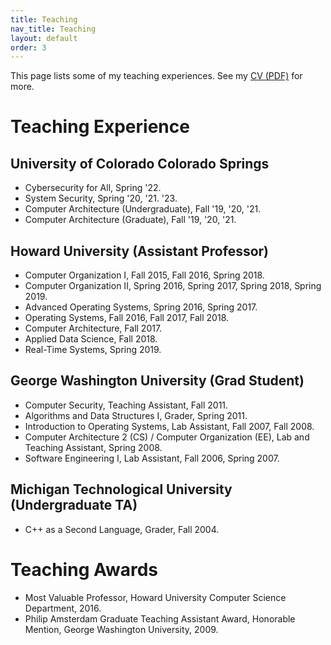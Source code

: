 ```yaml
---
title: Teaching
nav_title: Teaching
layout: default
order: 3
---
```


<!--
See my **teaching statement
[(HTML)](./bloom-teaching-statement.html)
[(PDF)](./bloom-teaching-statement.pdf)**
for insight to my teaching philosophy.
-->

This page lists some of my
teaching experiences.
See my [CV (PDF)](./vitae-gedare.pdf) for more.

# Teaching Experience

## University of Colorado Colorado Springs
* Cybersecurity for All, Spring '22.
* System Security, Spring '20, '21. '23.
* Computer Architecture (Undergraduate), Fall '19, '20, '21.
* Computer Architecture (Graduate), Fall '19, '20, '21.

## Howard University (Assistant Professor)
* Computer Organization I, Fall 2015, Fall 2016, Spring 2018.
* Computer Organization II, Spring 2016, Spring 2017, Spring 2018, Spring 2019.
* Advanced Operating Systems, Spring 2016, Spring 2017.
* Operating Systems, Fall 2016, Fall 2017, Fall 2018.
* Computer Architecture, Fall 2017.
* Applied Data Science, Fall 2018.
* Real-Time Systems, Spring 2019.

## George Washington University (Grad Student)
* Computer Security, Teaching Assistant, Fall 2011.
* Algorithms and Data Structures I, Grader, Spring 2011.
* Introduction to Operating Systems, Lab Assistant, Fall 2007, Fall 2008.
* Computer Architecture 2 (CS) / Computer Organization (EE), Lab and Teaching Assistant, Spring 2008.
* Software Engineering I, Lab Assistant, Fall 2006, Spring 2007.

## Michigan Technological University (Undergraduate TA)
* C++ as a Second Language, Grader, Fall 2004.

<!--
<div class="box">
    <div class="boxtop">Mentoring and Supervising Students</div>

    <div class="box">
    <div class="boxtop">George Washington University</div>
Co-supervised with Gabriel Parmer:
<ul>
	<li>Jiguo Song, <i>System Support for Predictable, Efficient Fault Recovery,</i> Ph.D. candidate.</li>
	<li>Yuxin Ren, <i>TBD (Memory Management)</i>, Ph.D. candidate.</li>
	<li>Eric Armbrust, <i>Dynamic TCB in a component-based OS,</i> B.S. '17 (est.)</li>
</ul>
Co-supervised with Rahul Simha:
<ul>
	<li>James Marshall, <i>Fault Tolerant Software for Cooperative Robotics,</i> Ph.D. candidate.</li>
	<li>Pablo Frank Bolton, <i>Interactive Prototyping of Complex Objects for Robotic Tasks,</i> Ph.D. candidate.</li>
	<li>Jennifer Hill, <i>CAPITAL Passages,</i> part of the <a href="http://letr.seas.gwu.edu/projects/capital.html">CAPITAL project</a>, Ph.D. candidate.</li>
	<li>Christopher Scotty Smith, <i>Language Development for Robotic Planning Applications,</i> M.S. May '13, now Visiting Instructor at Roanoke College.</li>
	<li>James Pizzurro, <i>CAPITAL Words,</i> part of the <a href="http://letr.seas.gwu.edu/projects/capital.html">CAPITAL project</a>, B.S. '14.
</ul>
    </div>
    <div class="box">
    <div class="boxtop"> RTEMS in 
	    <a href="https://developers.google.com/open-source/soc/?csw=1">Google Summer of Code</a> and
      <a href="http://sophia.estec.esa.int/socis/">ESA Summer of Code in Space</a>
    </div>
  <div class="boxp">

  </div><br />
  </div>
 
  <div class="box">
  <div class="boxtop">RTEMS in <a href="https://developers.google.com/open-source/gci/">Google Code-In</a></div>
  <div class="boxp">
  Notable projects I mentored by high school students who were under 18
  when they did this work include:
  <ul>
    <li>Port Rhealstone to RTEMS.</li>
    <li>Convert Autoconf and Makefile builds with the Waf build system.</li>
    <li>Create Video Tutorials for Getting Started with RTEMS.</li>
    <li>Investigate bug reports, test patches, and suggest solutions.</li>
    <li>Improve Doxygen source-code documentation in RTEMS.</li>
  </ul>
  </div><br />
  </div> 
-->

# Teaching Awards
* Most Valuable Professor, Howard University Computer Science Department, 2016.
* Philip Amsterdam Graduate Teaching Assistant Award, Honorable Mention, George Washington University, 2009.

